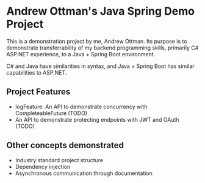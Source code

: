 # Andrew Ottman's Java Spring Demo Project

This is a demonstration project by me, Andrew Ottman. Its purpose is to demonstrate transferrability of my backend programming skills, primarily C# ASP.NET experience, to a Java + Spring Boot environment.

C# and Java have similarities in syntax, and Java + Spring Boot has similar capabilities to ASP.NET.

## Project Features

- logFeature: An API to demonstrate concurrency with CompleteableFuture (TODO)
- An API to demonstrate protecting endpoints with JWT and OAuth (TODO)

## Other concepts demonstrated

- Industry standard project structure
- Dependency injection
- Asynchronous communication through documentation
